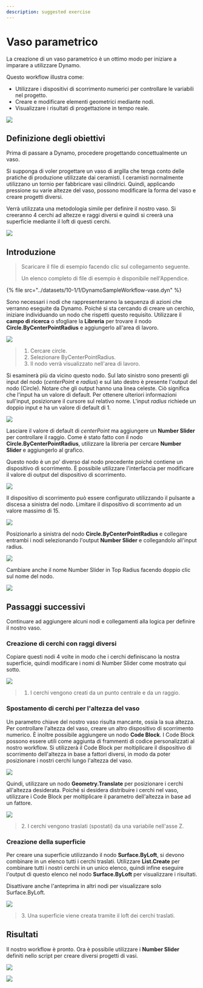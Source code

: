 ```yaml
---
description: suggested exercise
---
```


# Vaso parametrico

La creazione di un vaso parametrico è un ottimo modo per iniziare a imparare a utilizzare Dynamo.

Questo workflow illustra come:

* Utilizzare i dispositivi di scorrimento numerici per controllare le variabili nel progetto.
* Creare e modificare elementi geometrici mediante nodi.
* Visualizzare i risultati di progettazione in tempo reale.

![](../images/10-1/1/vase1(3).gif)

## Definizione degli obiettivi

Prima di passare a Dynamo, procedere progettando concettualmente un vaso.

Si supponga di voler progettare un vaso di argilla che tenga conto delle pratiche di produzione utilizzate dai ceramisti. I ceramisti normalmente utilizzano un tornio per fabbricare vasi cilindrici. Quindi, applicando pressione su varie altezze del vaso, possono modificare la forma del vaso e creare progetti diversi.

Verrà utilizzata una metodologia simile per definire il nostro vaso. Si creeranno 4 cerchi ad altezze e raggi diversi e quindi si creerà una superficie mediante il loft di questi cerchi.

![](../images/10-1/1/vase2.png)

## Introduzione

> Scaricare il file di esempio facendo clic sul collegamento seguente.
>
> Un elenco completo di file di esempio è disponibile nell'Appendice.

{% file src="../datasets/10-1/1/DynamoSampleWorkflow-vase.dyn" %}

Sono necessari i nodi che rappresenteranno la sequenza di azioni che verranno eseguite da Dynamo. Poiché si sta cercando di creare un cerchio, iniziare individuando un nodo che rispetti questo requisito. Utilizzare il **campo di ricerca** o sfogliare la **Libreria** per trovare il nodo **Circle.ByCenterPointRadius** e aggiungerlo all'area di lavoro.

![](../images/10-1/1/vase8.png)

> 1. Cercare circle.
> 2. Selezionare ByCenterPointRadius.
> 3. Il nodo verrà visualizzato nell'area di lavoro.

Si esaminerà più da vicino questo nodo. Sul lato sinistro sono presenti gli input del nodo (_centerPoint_ e _radius_) e sul lato destro è presente l'output del nodo (Circle). Notare che gli output hanno una linea celeste. Ciò significa che l'input ha un valore di default. Per ottenere ulteriori informazioni sull'input, posizionare il cursore sul relativo nome. L'input _radius_ richiede un doppio input e ha un valore di default di 1.

![](../images/10-1/1/vase10.png)

Lasciare il valore di default di _centerPoint_ ma aggiungere un **Number Slider** per controllare il raggio. Come è stato fatto con il nodo **Circle.ByCenterPointRadius**, utilizzare la libreria per cercare **Number Slider** e aggiungerlo al grafico.

Questo nodo è un po' diverso dal nodo precedente poiché contiene un dispositivo di scorrimento. È possibile utilizzare l'interfaccia per modificare il valore di output del dispositivo di scorrimento.

![](../images/10-1/1/vase13(1).gif)

Il dispositivo di scorrimento può essere configurato utilizzando il pulsante a discesa a sinistra del nodo. Limitare il dispositivo di scorrimento ad un valore massimo di 15.

![](../images/10-1/1/vase11.png)

Posizionarlo a sinistra del nodo **Circle.ByCenterPointRadius** e collegare entrambi i nodi selezionando l'output **Number Slider** e collegandolo all'input radius.

![](../images/10-1/1/vase12.png)

Cambiare anche il nome Number Slider in Top Radius facendo doppio clic sul nome del nodo.

![](../images/10-1/1/vase14.png)

## Passaggi successivi

Continuare ad aggiungere alcuni nodi e collegamenti alla logica per definire il nostro vaso.

### Creazione di cerchi con raggi diversi

Copiare questi nodi 4 volte in modo che i cerchi definiscano la nostra superficie, quindi modificare i nomi di Number Slider come mostrato qui sotto.

![](../images/10-1/1/vase4(1)(1).png)

> 1. I cerchi vengono creati da un punto centrale e da un raggio.

### Spostamento di cerchi per l'altezza del vaso

Un parametro chiave del nostro vaso risulta mancante, ossia la sua altezza. Per controllare l'altezza del vaso, creare un altro dispositivo di scorrimento numerico. È inoltre possibile aggiungere un nodo **Code Block**. I Code Block possono essere utili come aggiunta di frammenti di codice personalizzati al nostro workflow. Si utilizzerà il Code Block per moltiplicare il dispositivo di scorrimento dell'altezza in base a fattori diversi, in modo da poter posizionare i nostri cerchi lungo l'altezza del vaso.

![](../images/10-1/1/vase15(1).png)

Quindi, utilizzare un nodo **Geometry.Translate** per posizionare i cerchi all'altezza desiderata. Poiché si desidera distribuire i cerchi nel vaso, utilizzare i Code Block per moltiplicare il parametro dell'altezza in base ad un fattore.

![](../images/10-1/1/vase5.png)

> 2\. I cerchi vengono traslati (spostati) da una variabile nell'asse Z.

### Creazione della superficie

Per creare una superficie utilizzando il nodo **Surface.ByLoft**, si devono combinare in un elenco tutti i cerchi traslati. Utilizzare **List.Create** per combinare tutti i nostri cerchi in un unico elenco, quindi infine eseguire l'output di questo elenco nel nodo **Surface.ByLoft** per visualizzare i risultati.

Disattivare anche l'anteprima in altri nodi per visualizzare solo Surface.ByLoft.

![](../images/10-1/1/vase6(1)(1).png)

> 3\. Una superficie viene creata tramite il loft dei cerchi traslati.

## Risultati

Il nostro workflow è pronto. Ora è possibile utilizzare i **Number Slider** definiti nello script per creare diversi progetti di vasi.

![](../images/10-1/1/vase1(3).gif)

![](../images/10-1/1/vase7.png)
